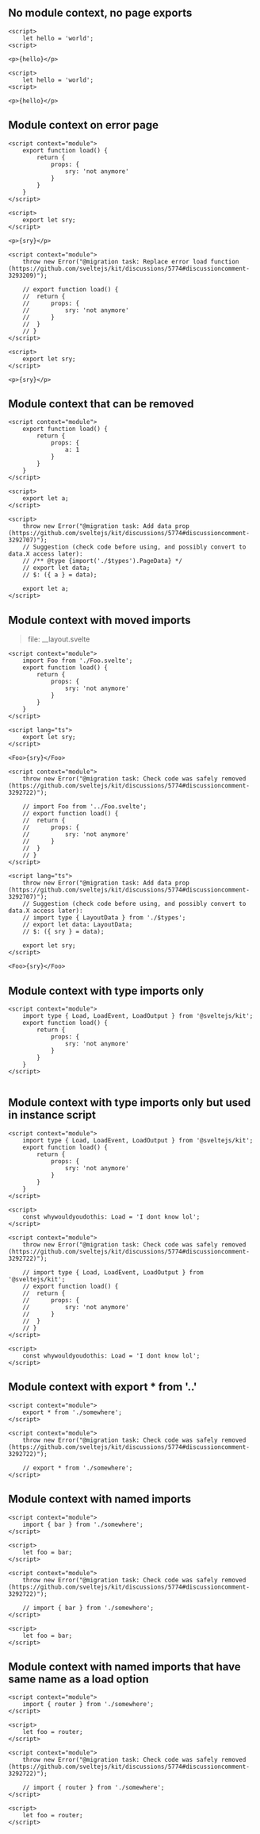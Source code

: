 ## No module context, no page exports

```svelte before
<script>
	let hello = 'world';
<script>

<p>{hello}</p>
```

```svelte after
<script>
	let hello = 'world';
<script>

<p>{hello}</p>
```

## Module context on error page

```svelte before
<script context="module">
	export function load() {
		return {
			props: {
				sry: 'not anymore'
			}
		}
	}
</script>

<script>
	export let sry;
</script>

<p>{sry}</p>
```

```svelte after
<script context="module">
	throw new Error("@migration task: Replace error load function (https://github.com/sveltejs/kit/discussions/5774#discussioncomment-3293209)");

	// export function load() {
	// 	return {
	// 		props: {
	// 			sry: 'not anymore'
	// 		}
	// 	}
	// }
</script>

<script>
	export let sry;
</script>

<p>{sry}</p>
```

## Module context that can be removed

```svelte before
<script context="module">
	export function load() {
		return {
			props: {
				a: 1
			}
		}
	}
</script>

<script>
	export let a;
</script>
```

```svelte after
<script>
	throw new Error("@migration task: Add data prop (https://github.com/sveltejs/kit/discussions/5774#discussioncomment-3292707)");
	// Suggestion (check code before using, and possibly convert to data.X access later):
	// /** @type {import('./$types').PageData} */
	// export let data;
	// $: ({ a } = data);

	export let a;
</script>
```

## Module context with moved imports

> file: __layout.svelte

```svelte before
<script context="module">
	import Foo from './Foo.svelte';
	export function load() {
		return {
			props: {
				sry: 'not anymore'
			}
		}
	}
</script>

<script lang="ts">
	export let sry;
</script>

<Foo>{sry}</Foo>
```

```svelte after
<script context="module">
	throw new Error("@migration task: Check code was safely removed (https://github.com/sveltejs/kit/discussions/5774#discussioncomment-3292722)");

	// import Foo from '../Foo.svelte';
	// export function load() {
	// 	return {
	// 		props: {
	// 			sry: 'not anymore'
	// 		}
	// 	}
	// }
</script>

<script lang="ts">
	throw new Error("@migration task: Add data prop (https://github.com/sveltejs/kit/discussions/5774#discussioncomment-3292707)");
	// Suggestion (check code before using, and possibly convert to data.X access later):
	// import type { LayoutData } from './$types';
	// export let data: LayoutData;
	// $: ({ sry } = data);

	export let sry;
</script>

<Foo>{sry}</Foo>
```

## Module context with type imports only

```svelte before
<script context="module">
	import type { Load, LoadEvent, LoadOutput } from '@sveltejs/kit';
	export function load() {
		return {
			props: {
				sry: 'not anymore'
			}
		}
	}
</script>
```

```svelte after
```

## Module context with type imports only but used in instance script

```svelte before
<script context="module">
	import type { Load, LoadEvent, LoadOutput } from '@sveltejs/kit';
	export function load() {
		return {
			props: {
				sry: 'not anymore'
			}
		}
	}
</script>

<script>
	const whywouldyoudothis: Load = 'I dont know lol';
</script>
```

```svelte after
<script context="module">
	throw new Error("@migration task: Check code was safely removed (https://github.com/sveltejs/kit/discussions/5774#discussioncomment-3292722)");

	// import type { Load, LoadEvent, LoadOutput } from '@sveltejs/kit';
	// export function load() {
	// 	return {
	// 		props: {
	// 			sry: 'not anymore'
	// 		}
	// 	}
	// }
</script>

<script>
	const whywouldyoudothis: Load = 'I dont know lol';
</script>
```

## Module context with export * from '..'

```svelte before
<script context="module">
	export * from './somewhere';
</script>
```

```svelte after
<script context="module">
	throw new Error("@migration task: Check code was safely removed (https://github.com/sveltejs/kit/discussions/5774#discussioncomment-3292722)");

	// export * from './somewhere';
</script>
```

## Module context with named imports

```svelte before
<script context="module">
	import { bar } from './somewhere';
</script>

<script>
	let foo = bar;
</script>
```

```svelte after
<script context="module">
	throw new Error("@migration task: Check code was safely removed (https://github.com/sveltejs/kit/discussions/5774#discussioncomment-3292722)");

	// import { bar } from './somewhere';
</script>

<script>
	let foo = bar;
</script>
```

## Module context with named imports that have same name as a load option

```svelte before
<script context="module">
	import { router } from './somewhere';
</script>

<script>
	let foo = router;
</script>
```

```svelte after
<script context="module">
	throw new Error("@migration task: Check code was safely removed (https://github.com/sveltejs/kit/discussions/5774#discussioncomment-3292722)");

	// import { router } from './somewhere';
</script>

<script>
	let foo = router;
</script>
```
